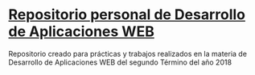 # [Repositorio personal de Desarrollo de Aplicaciones WEB](https://manuellecaro.github.io/PersonalDAWRepo/)

Repositorio creado para prácticas y trabajos realizados en la materia de Desarrollo de Aplicaciones WEB del segundo Término del año 2018


